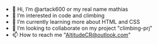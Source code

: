 - 👋 Hi, I’m @artack600 or my real name mathias
- 👀 I’m interested in code and climbing
- 🌱 I’m currently learning more about HTML and CSS
- 💞️ I’m looking to collaborate on my project "climbing-prj"
- 📫 How to reach me "AltitudeCR@outlook.com"

<!---
artack600/artack600 is a ✨ special ✨ repository because its `README.md` (this file) appears on your GitHub profile.
You can click the Preview link to take a look at your changes.
--->
